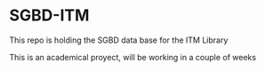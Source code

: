 # SGBD-ITM
This repo is holding the SGBD data base for the ITM Library

This is an academical proyect, will be working in a couple of weeks
